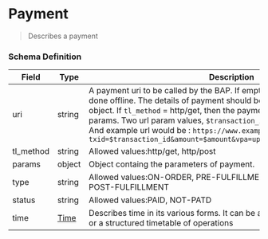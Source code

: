 Payment
===
>Describes a payment

### Schema Definition

|**Field**|**Type**|**Description**|
|---------|--------|---------------|
|uri|string|A payment uri to be called by the BAP. If empty, then the payment is to be done offline. The details of payment should be present in the params object. If ```tl_method``` = http/get, then the payment details will be sent as url params. Two url param values, ```$transaction_id``` and ```$amount``` are mandatory. And example url would be : ```https://www.example.com/pay?txid=$transaction_id&amount=$amount&vpa=upiid&payee=shopez&billno=1234```
|tl_method|string|Allowed values:http/get, http/post
|params|object|Object containg the parameters of payment.
|type|string| Allowed values:ON-ORDER, PRE-FULFILLMENT, ON-FULFILLMENT, POST-FULFILLMENT
|status|string|Allowed values:PAID, NOT-PATD
|time|[Time](/Core/01_Transaction%20Layer%20Specification/Latest/Schema%20Reference/time)|Describes time in its various forms. It can be a single point in time; duration; or a structured timetable of operations
